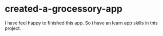 # created-a-grocessory-app
I have feel happy to finished this app. So i have an learn app skills in this project.
